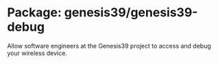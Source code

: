 # Package: genesis39/genesis39-debug

Allow software engineers at the Genesis39 project to access and debug your
wireless device.
